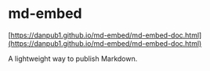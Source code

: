 # md-embed

[https://danpub1.github.io/md-embed/md-embed-doc.html](https://danpub1.github.io/md-embed/md-embed-doc.html)

A lightweight way to publish Markdown.